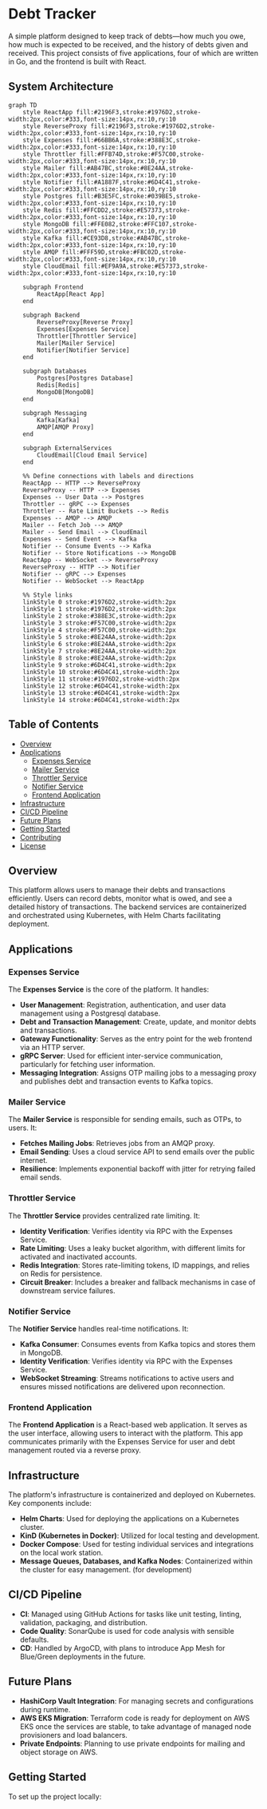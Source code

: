 # Debt Tracker

A simple platform designed to keep track of debts—how much you owe, how much is expected to be received, and the history of debts given and received. This project consists of five applications, four of which are written in Go, and the frontend is built with React.

## System Architecture

```mermaid
graph TD
    style ReactApp fill:#2196F3,stroke:#1976D2,stroke-width:2px,color:#333,font-size:14px,rx:10,ry:10
    style ReverseProxy fill:#2196F3,stroke:#1976D2,stroke-width:2px,color:#333,font-size:14px,rx:10,ry:10
    style Expenses fill:#66BB6A,stroke:#388E3C,stroke-width:2px,color:#333,font-size:14px,rx:10,ry:10
    style Throttler fill:#FFB74D,stroke:#F57C00,stroke-width:2px,color:#333,font-size:14px,rx:10,ry:10
    style Mailer fill:#AB47BC,stroke:#8E24AA,stroke-width:2px,color:#333,font-size:14px,rx:10,ry:10
    style Notifier fill:#A1887F,stroke:#6D4C41,stroke-width:2px,color:#333,font-size:14px,rx:10,ry:10
    style Postgres fill:#B3E5FC,stroke:#039BE5,stroke-width:2px,color:#333,font-size:14px,rx:10,ry:10
    style Redis fill:#FFCDD2,stroke:#E57373,stroke-width:2px,color:#333,font-size:14px,rx:10,ry:10
    style MongoDB fill:#FFE082,stroke:#FFC107,stroke-width:2px,color:#333,font-size:14px,rx:10,ry:10
    style Kafka fill:#CE93D8,stroke:#AB47BC,stroke-width:2px,color:#333,font-size:14px,rx:10,ry:10
    style AMQP fill:#FFF59D,stroke:#FBC02D,stroke-width:2px,color:#333,font-size:14px,rx:10,ry:10
    style CloudEmail fill:#EF9A9A,stroke:#E57373,stroke-width:2px,color:#333,font-size:14px,rx:10,ry:10

    subgraph Frontend
        ReactApp[React App]
    end

    subgraph Backend
        ReverseProxy[Reverse Proxy]
        Expenses[Expenses Service]
        Throttler[Throttler Service]
        Mailer[Mailer Service]
        Notifier[Notifier Service]
    end

    subgraph Databases
        Postgres[Postgres Database]
        Redis[Redis]
        MongoDB[MongoDB]
    end

    subgraph Messaging
        Kafka[Kafka]
        AMQP[AMQP Proxy]
    end

    subgraph ExternalServices
        CloudEmail[Cloud Email Service]
    end

    %% Define connections with labels and directions
    ReactApp -- HTTP --> ReverseProxy
    ReverseProxy -- HTTP --> Expenses
    Expenses -- User Data --> Postgres
    Throttler -- gRPC --> Expenses
    Throttler -- Rate Limit Buckets --> Redis
    Expenses -- AMQP --> AMQP
    Mailer -- Fetch Job --> AMQP
    Mailer -- Send Email --> CloudEmail
    Expenses -- Send Event --> Kafka
    Notifier -- Consume Events --> Kafka
    Notifier -- Store Notifications --> MongoDB
    ReactApp -- WebSocket --> ReverseProxy
    ReverseProxy -- HTTP --> Notifier
    Notifier -- gRPC --> Expenses
    Notifier -- WebSocket --> ReactApp

    %% Style links
    linkStyle 0 stroke:#1976D2,stroke-width:2px
    linkStyle 1 stroke:#1976D2,stroke-width:2px
    linkStyle 2 stroke:#388E3C,stroke-width:2px
    linkStyle 3 stroke:#F57C00,stroke-width:2px
    linkStyle 4 stroke:#F57C00,stroke-width:2px
    linkStyle 5 stroke:#8E24AA,stroke-width:2px
    linkStyle 6 stroke:#8E24AA,stroke-width:2px
    linkStyle 7 stroke:#8E24AA,stroke-width:2px
    linkStyle 8 stroke:#8E24AA,stroke-width:2px
    linkStyle 9 stroke:#6D4C41,stroke-width:2px
    linkStyle 10 stroke:#6D4C41,stroke-width:2px
    linkStyle 11 stroke:#1976D2,stroke-width:2px
    linkStyle 12 stroke:#6D4C41,stroke-width:2px
    linkStyle 13 stroke:#6D4C41,stroke-width:2px
    linkStyle 14 stroke:#6D4C41,stroke-width:2px
```

## Table of Contents

- [Overview](#overview)
- [Applications](#applications)
  - [Expenses Service](#expenses-service)
  - [Mailer Service](#mailer-service)
  - [Throttler Service](#throttler-service)
  - [Notifier Service](#notifier-service)
  - [Frontend Application](#frontend-application)
- [Infrastructure](#infrastructure)
- [CI/CD Pipeline](#ci-cd-pipeline)
- [Future Plans](#future-plans)
- [Getting Started](#getting-started)
- [Contributing](#contributing)
- [License](#license)

## Overview

This platform allows users to manage their debts and transactions efficiently. Users can record debts, monitor what is owed, and see a detailed history of transactions. The backend services are containerized and orchestrated using Kubernetes, with Helm Charts facilitating deployment.

## Applications

### Expenses Service

The **Expenses Service** is the core of the platform. It handles:

- **User Management**: Registration, authentication, and user data management using a Postgresql database.
- **Debt and Transaction Management**: Create, update, and monitor debts and transactions.
- **Gateway Functionality**: Serves as the entry point for the web frontend via an HTTP server.
- **gRPC Server**: Used for efficient inter-service communication, particularly for fetching user information.
- **Messaging Integration**: Assigns OTP mailing jobs to a messaging proxy and publishes debt and transaction events to Kafka topics.

### Mailer Service

The **Mailer Service** is responsible for sending emails, such as OTPs, to users. It:

- **Fetches Mailing Jobs**: Retrieves jobs from an AMQP proxy.
- **Email Sending**: Uses a cloud service API to send emails over the public internet.
- **Resilience**: Implements exponential backoff with jitter for retrying failed email sends.

### Throttler Service

The **Throttler Service** provides centralized rate limiting. It:

- **Identity Verification**: Verifies identity via RPC with the Expenses Service.
- **Rate Limiting**: Uses a leaky bucket algorithm, with different limits for activated and inactivated accounts.
- **Redis Integration**: Stores rate-limiting tokens, ID mappings, and relies on Redis for persistence.
- **Circuit Breaker**: Includes a breaker and fallback mechanisms in case of downstream service failures.

### Notifier Service

The **Notifier Service** handles real-time notifications. It:

- **Kafka Consumer**: Consumes events from Kafka topics and stores them in MongoDB.
- **Identity Verification**: Verifies identity via RPC with the Expenses Service.
- **WebSocket Streaming**: Streams notifications to active users and ensures missed notifications are delivered upon reconnection.

### Frontend Application

The **Frontend Application** is a React-based web application. It serves as the user interface, allowing users to interact with the platform. This app communicates primarily with the Expenses Service for user and debt management routed via a reverse proxy.

## Infrastructure

The platform's infrastructure is containerized and deployed on Kubernetes. Key components include:

- **Helm Charts**: Used for deploying the applications on a Kubernetes cluster.
- **KinD (Kubernetes in Docker)**: Utilized for local testing and development.
- **Docker Compose**: Used for testing individual services and integrations on the local work station.
- **Message Queues, Databases, and Kafka Nodes**: Containerized within the cluster for easy management. (for development)

## CI/CD Pipeline

- **CI**: Managed using GitHub Actions for tasks like unit testing, linting, validation, packaging, and distribution.
- **Code Quality**: SonarQube is used for code analysis with sensible defaults.
- **CD**: Handled by ArgoCD, with plans to introduce App Mesh for Blue/Green deployments in the future.

## Future Plans

- **HashiCorp Vault Integration**: For managing secrets and configurations during runtime.
- **AWS EKS Migration**: Terraform code is ready for deployment on AWS EKS once the services are stable, to take advantage of managed node provisioners and load balancers.
- **Private Endpoints**: Planning to use private endpoints for mailing and object storage on AWS.

## Getting Started

To set up the project locally:
